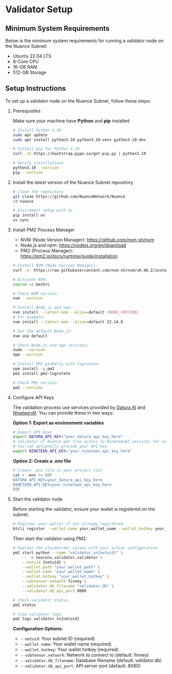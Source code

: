# Validator Setup

## Minimum System Requirements

Below is the minimum system requirements for running a validator node on the Nuance Subnet:

- Ubuntu 22.04 LTS
- 8-Core CPU
- 16-GB RAM
- 512-GB Storage

## Setup Instructions
To set up a validator node on the Nuance Subnet, follow these steps:

1. Prerequisites

    Make sure your machine have **Python** and **pip** installed
    ```sh
    # Install Python 3.10
    sudo apt update
    sudo apt install python3.10 python3.10-venv python3.10-dev

    # Install pip for Python 3.10
    curl -sS https://bootstrap.pypa.io/get-pip.py | python3.10

    # Verify installations
    python3.10 --version
    pip --version
    ```

2. Install the latest version of the Nuance Subnet repository
    ```sh
    # Clone the repository
    git clone https://github.com/NuanceNetwork/Nuance
    cd nuance

    # Enviroment setup with uv
    pip install uv
    uv sync
    ```

3. Install PM2 Process Manager

    - NVM (Node Version Manager): <https://github.com/nvm-sh/nvm>
    - Node.js and npm: <https://nodejs.org/en/download>
    - PM2 (Process Manager): <https://pm2.io/docs/runtime/guide/installation>

    ```sh
    # Install NVM (Node Version Manager):
    curl -o- https://raw.githubusercontent.com/nvm-sh/nvm/v0.40.2/install.sh | bash

    # Activate NVM:
    source ~/.bashrc

    # Check NVM version:
    nvm --version

    # Install Node.js and npm:
    nvm install --latest-npm --alias=default [NODE_VERSION]
    # For example:
    nvm install --latest-npm --alias=default 22.14.0

    # Set the default Node.js:
    nvm use default

    # Check Node.js and npm versions:
    node --version
    npm --version

    # Install PM2 globally with logrotate:
    npm install -g pm2
    pm2 install pm2-logrotate

    # Check PM2 version:
    pm2 --version
    ```

4. Configure API Keys

   The validation process use services provided by [Datura AI](https://www.datura.ai/) and [NineteenAI](https://nineteen.ai/). You can provide these in two ways:

   **Option 1: Export as environment variables**
   ```sh
   # Export API keys
   export DATURA_API_KEY="your_datura_api_key_here"
   # Validator of Nuance get free access to NineteenAI services for validation by default so no API key is needed. We thank Nineteen for their generosity.
   # You can optionally provide your API key.
   export NINETEEN_API_KEY="your_nineteen_api_key_here"
   ```

   **Option 2: Create a .env file**
   ```sh
   # Create .env file in your project root
   cat > .env << EOF
   DATURA_API_KEY=your_datura_api_key_here
   NINETEEN_API_KEY=your_nineteen_api_key_here
   EOF
   ```

5. Start the validator node

   Before starting the validator, ensure your wallet is registered on the subnet:
   ```sh
   # Register your wallet if not already registered
   btcli register --wallet.name your_wallet_name --wallet.hotkey your_wallet_hotkey --netuid xxx
   ```

   Then start the validator using PM2:
   ```sh
   # Replace the placeholder values with your actual configuration
   pm2 start python --name "validator_sn{netuid}" \
       -- -m neurons.validator.validator \
       --netuid {netuid} \
       --wallet.path "your_wallet_path" \
       --wallet.name "your_wallet_name" \
       --wallet.hotkey "your_wallet_hotkey" \
       --subtensor.network finney \
       --validator.db_filename "validator.db" \
       --validator.db_api_port 8080

   # Check validator status
   pm2 status

   # View validator logs
   pm2 logs validator_sn{netuid}
   ```

   **Configuration Options:**
   - `--netuid`: Your subnet ID (required)
   - `--wallet.name`: Your wallet name (required)
   - `--wallet.hotkey`: Your wallet hotkey (required)
   - `--subtensor.network`: Network to connect to (default: finney)
   - `--validator.db_filename`: Database filename (default: validator.db)
   - `--validator.db_api_port`: API server port (default: 8080)
